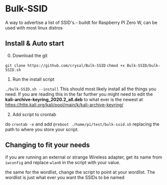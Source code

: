 # Bulk-SSID
A way to advertise a list of SSID's.- buildt for Raspberry PI Zero W, can be used with most linux distros

## Install & Auto start
0. Download the git

  `git clone https://github.com/crysal/Bulk-SSID`
  `chmod +x Bulk-SSID/bulk-SSID.sh`

1. Run the install script

`./bulk-SSID.sh --install` This should most likely install all the things you need. If you are reading this in the far further you might need to edit the **kali-archive-keyring_2020.2_all.deb** to what ever is the newest at https://http.kali.org/kali/pool/main/k/kali-archive-keyring/

2. Add script to crontab 

do `crontab -e` and add `@reboot ./home/pi/test/bulk-ssid.sh` replacing the path to where you store your script.

## Changing to fit your needs
if you are running an external or strange Wireless adapter, get its name from `iwconfig` and replace `wlan0` in the script with your value.

the same for the wordlist, change the script to point at your wordlist. The wordlist is just what ever you want the SSIDs to be named
